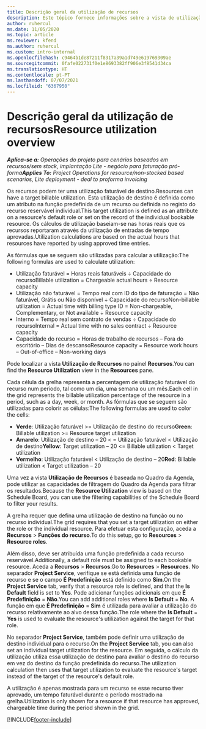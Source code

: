 ```yaml
---
title: Descrição geral da utilização de recursos
description: Este tópico fornece informações sobre a vista de utilização de recursos no Project Operations.
author: ruhercul
ms.date: 11/05/2020
ms.topic: article
ms.reviewer: kfend
ms.author: ruhercul
ms.custom: intro-internal
ms.openlocfilehash: c9464b1de87211f8317a39a1d749e619769309ae
ms.sourcegitcommit: 0fafe022731f0e1e8693382ff906e3f8541d34ca
ms.translationtype: HT
ms.contentlocale: pt-PT
ms.lasthandoff: 07/07/2021
ms.locfileid: "6367950"
---
```

# <a name="resource-utilization-overview"></a><span data-ttu-id="91d56-103">Descrição geral da utilização de recursos</span><span class="sxs-lookup"><span data-stu-id="91d56-103">Resource utilization overview</span></span>

<span data-ttu-id="91d56-104">_**Aplica-se a:** Operações do projeto para cenários baseados em recursos/sem stock, implantação Lite - negócio para faturação pró-forma_</span><span class="sxs-lookup"><span data-stu-id="91d56-104">_**Applies To:** Project Operations for resource/non-stocked based scenarios, Lite deployment - deal to proforma invoicing_</span></span>

<span data-ttu-id="91d56-105">Os recursos podem ter uma utilização faturável de destino.</span><span class="sxs-lookup"><span data-stu-id="91d56-105">Resources can have a target billable utilization.</span></span> <span data-ttu-id="91d56-106">Esta utilização de destino é definida como um atributo na função predefinida de um recurso ou definida no registo do recurso reservável individual.</span><span class="sxs-lookup"><span data-stu-id="91d56-106">This target utilization is defined as an attribute on a resource's default role or set on the record of the individual bookable resource.</span></span> <span data-ttu-id="91d56-107">Os cálculos de utilização baseiam-se nas horas reais que os recursos reportaram através da utilização de entradas de tempo aprovadas.</span><span class="sxs-lookup"><span data-stu-id="91d56-107">Utilization calculations are based on the actual hours that resources have reported by using approved time entries.</span></span>

<span data-ttu-id="91d56-108">As fórmulas que se seguem são utilizadas para calcular a utilização:</span><span class="sxs-lookup"><span data-stu-id="91d56-108">The following formulas are used to calculate utilization:</span></span>

  - <span data-ttu-id="91d56-109">Utilização faturável = Horas reais faturáveis ÷ Capacidade do recurso</span><span class="sxs-lookup"><span data-stu-id="91d56-109">Billable utilization = Chargeable actual hours ÷ Resource capacity</span></span>
  - <span data-ttu-id="91d56-110">Utilização não faturável = Tempo real com ID do tipo de faturação = Não faturável, Grátis ou Não disponível ÷ Capacidade do recurso</span><span class="sxs-lookup"><span data-stu-id="91d56-110">Non-billable utilization = Actual time with billing type ID = Non-chargeable, Complementary, or Not available ÷ Resource capacity</span></span>
  - <span data-ttu-id="91d56-111">Interno = Tempo real sem contrato de vendas ÷ Capacidade do recurso</span><span class="sxs-lookup"><span data-stu-id="91d56-111">Internal = Actual time with no sales contract ÷ Resource capacity</span></span>
  - <span data-ttu-id="91d56-112">Capacidade do recurso = Horas de trabalho de recursos – Fora do escritório – Dias de descanso</span><span class="sxs-lookup"><span data-stu-id="91d56-112">Resource capacity = Resource work hours – Out-of-office – Non-working days</span></span>

<span data-ttu-id="91d56-113">Pode localizar a vista **Utilização de Recursos** no painel **Recursos**.</span><span class="sxs-lookup"><span data-stu-id="91d56-113">You can find the **Resource Utilization** view in the **Resources** pane.</span></span>

<span data-ttu-id="91d56-114">Cada célula da grelha representa a percentagem de utilização faturável do recurso num período, tal como um dia, uma semana ou um mês.</span><span class="sxs-lookup"><span data-stu-id="91d56-114">Each cell in the grid represents the billable utilization percentage of the resource in a period, such as a day, week, or month.</span></span> <span data-ttu-id="91d56-115">As fórmulas que se seguem são utilizadas para colorir as células:</span><span class="sxs-lookup"><span data-stu-id="91d56-115">The following formulas are used to color the cells:</span></span>

  - <span data-ttu-id="91d56-116">**Verde**: Utilização faturável >= Utilização de destino do recurso</span><span class="sxs-lookup"><span data-stu-id="91d56-116">**Green**: Billable utilization >= Resource target utilization</span></span>
  - <span data-ttu-id="91d56-117">**Amarelo**: Utilização de destino – 20 < = Utilização faturável < Utilização de destino</span><span class="sxs-lookup"><span data-stu-id="91d56-117">**Yellow**: Target utilization – 20 <= Billable utilization < Target utilization</span></span>
  - <span data-ttu-id="91d56-118">**Vermelho**: Utilização faturável < Utilização de destino – 20</span><span class="sxs-lookup"><span data-stu-id="91d56-118">**Red**: Billable utilization < Target utilization – 20</span></span>

<span data-ttu-id="91d56-119">Uma vez a vista **Utilização de Recursos** é baseada no Quadro da Agenda, pode utilizar as capacidades de filtragem do Quadro da Agenda para filtrar os resultados.</span><span class="sxs-lookup"><span data-stu-id="91d56-119">Because the **Resource Utilization** view is based on the Schedule Board, you can use the filtering capabilities of the Schedule Board to filter your results.</span></span>

<span data-ttu-id="91d56-120">A grelha requer que defina uma utilização de destino na função ou no recurso individual.</span><span class="sxs-lookup"><span data-stu-id="91d56-120">The grid requires that you set a target utilization on either the role or the individual resource.</span></span> <span data-ttu-id="91d56-121">Para efetuar esta configuração, aceda a **Recursos** > **Funções do recurso**.</span><span class="sxs-lookup"><span data-stu-id="91d56-121">To do this setup, go to **Resources** > **Resource roles**.</span></span>

<span data-ttu-id="91d56-122">Além disso, deve ser atribuída uma função predefinida a cada recurso reservável.</span><span class="sxs-lookup"><span data-stu-id="91d56-122">Additionally, a default role must be assigned to each bookable resource.</span></span> <span data-ttu-id="91d56-123">Aceda a **Recursos** > **Recursos**.</span><span class="sxs-lookup"><span data-stu-id="91d56-123">Go to **Resources** > **Resources**.</span></span> <span data-ttu-id="91d56-124">No separador **Project Service**, verifique se está definida uma função de recurso e se o campo **É Predefinição** está definido como **Sim**.</span><span class="sxs-lookup"><span data-stu-id="91d56-124">On the **Project Service** tab, verify that a resource role is defined, and that the **Is Default** field is set to **Yes**.</span></span> <span data-ttu-id="91d56-125">Pode adicionar funções adicionais em que **É Predefinição** = **Não**.</span><span class="sxs-lookup"><span data-stu-id="91d56-125">You can add additional roles where **Is Default** = **No**.</span></span> <span data-ttu-id="91d56-126">A função em que **É Predefinição** = **Sim** é utilizada para avaliar a utilização do recurso relativamente ao alvo dessa função.</span><span class="sxs-lookup"><span data-stu-id="91d56-126">The role where the **Is Default** = **Yes** is used to evaluate the resource's utilization against the target for that role.</span></span>

<span data-ttu-id="91d56-127">No separador **Project Service**, também pode definir uma utilização de destino individual para o recurso.</span><span class="sxs-lookup"><span data-stu-id="91d56-127">On the **Project Service** tab, you can also set an individual target utilization for the resource.</span></span> <span data-ttu-id="91d56-128">Em seguida, o cálculo da utilização utiliza essa utilização de destino para avaliar o destino do recurso em vez do destino da função predefinida do recurso.</span><span class="sxs-lookup"><span data-stu-id="91d56-128">The utilization calculation then uses that target utilization to evaluate the resource's target instead of the target of the resource's default role.</span></span>

<span data-ttu-id="91d56-129">A utilização é apenas mostrada para um recurso se esse recurso tiver aprovado, um tempo faturável durante o período mostrado na grelha.</span><span class="sxs-lookup"><span data-stu-id="91d56-129">Utilization is only shown for a resource if that resource has approved, chargeable time during the period shown in the grid.</span></span>


[!INCLUDE[footer-include](../includes/footer-banner.md)]